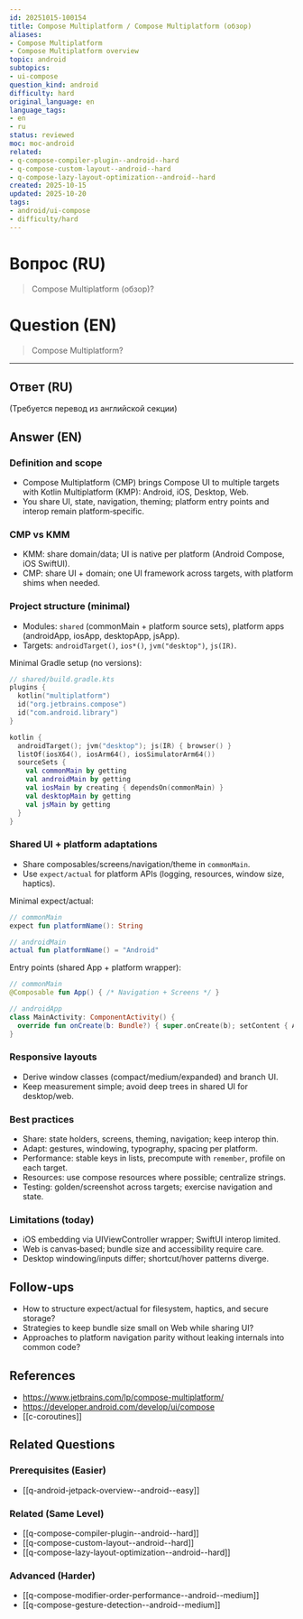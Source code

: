 ```yaml
---
id: 20251015-100154
title: Compose Multiplatform / Compose Multiplatform (обзор)
aliases:
- Compose Multiplatform
- Compose Multiplatform overview
topic: android
subtopics:
- ui-compose
question_kind: android
difficulty: hard
original_language: en
language_tags:
- en
- ru
status: reviewed
moc: moc-android
related:
- q-compose-compiler-plugin--android--hard
- q-compose-custom-layout--android--hard
- q-compose-lazy-layout-optimization--android--hard
created: 2025-10-15
updated: 2025-10-20
tags:
- android/ui-compose
- difficulty/hard
---
```


# Вопрос (RU)
> Compose Multiplatform (обзор)?

# Question (EN)
> Compose Multiplatform?

---

## Ответ (RU)

(Требуется перевод из английской секции)

## Answer (EN)

### Definition and scope
- Compose Multiplatform (CMP) brings Compose UI to multiple targets with Kotlin Multiplatform (KMP): Android, iOS, Desktop, Web.
- You share UI, state, navigation, theming; platform entry points and interop remain platform‑specific.

### CMP vs KMM
- KMM: share domain/data; UI is native per platform (Android Compose, iOS SwiftUI).
- CMP: share UI + domain; one UI framework across targets, with platform shims when needed.

### Project structure (minimal)
- Modules: `shared` (commonMain + platform source sets), platform apps (androidApp, iosApp, desktopApp, jsApp).
- Targets: `androidTarget()`, `ios*()`, `jvm("desktop")`, `js(IR)`.

Minimal Gradle setup (no versions):
```kotlin
// shared/build.gradle.kts
plugins {
  kotlin("multiplatform")
  id("org.jetbrains.compose")
  id("com.android.library")
}

kotlin {
  androidTarget(); jvm("desktop"); js(IR) { browser() }
  listOf(iosX64(), iosArm64(), iosSimulatorArm64())
  sourceSets {
    val commonMain by getting
    val androidMain by getting
    val iosMain by creating { dependsOn(commonMain) }
    val desktopMain by getting
    val jsMain by getting
  }
}
```

### Shared UI + platform adaptations
- Share composables/screens/navigation/theme in `commonMain`.
- Use `expect/actual` for platform APIs (logging, resources, window size, haptics).

Minimal expect/actual:
```kotlin
// commonMain
expect fun platformName(): String

// androidMain
actual fun platformName() = "Android"
```

Entry points (shared App + platform wrapper):
```kotlin
// commonMain
@Composable fun App() { /* Navigation + Screens */ }

// androidApp
class MainActivity: ComponentActivity() {
  override fun onCreate(b: Bundle?) { super.onCreate(b); setContent { App() } }
}
```

### Responsive layouts
- Derive window classes (compact/medium/expanded) and branch UI.
- Keep measurement simple; avoid deep trees in shared UI for desktop/web.

### Best practices
- Share: state holders, screens, theming, navigation; keep interop thin.
- Adapt: gestures, windowing, typography, spacing per platform.
- Performance: stable keys in lists, precompute with `remember`, profile on each target.
- Resources: use compose resources where possible; centralize strings.
- Testing: golden/screenshot across targets; exercise navigation and state.

### Limitations (today)
- iOS embedding via UIViewController wrapper; SwiftUI interop limited.
- Web is canvas‑based; bundle size and accessibility require care.
- Desktop windowing/inputs differ; shortcut/hover patterns diverge.

## Follow-ups
- How to structure expect/actual for filesystem, haptics, and secure storage?
- Strategies to keep bundle size small on Web while sharing UI?
- Approaches to platform navigation parity without leaking internals into common code?

## References
- https://www.jetbrains.com/lp/compose-multiplatform/
- https://developer.android.com/develop/ui/compose
- [[c-coroutines]]

## Related Questions

### Prerequisites (Easier)
- [[q-android-jetpack-overview--android--easy]]

### Related (Same Level)
- [[q-compose-compiler-plugin--android--hard]]
- [[q-compose-custom-layout--android--hard]]
- [[q-compose-lazy-layout-optimization--android--hard]]

### Advanced (Harder)
- [[q-compose-modifier-order-performance--android--medium]]
- [[q-compose-gesture-detection--android--medium]]

